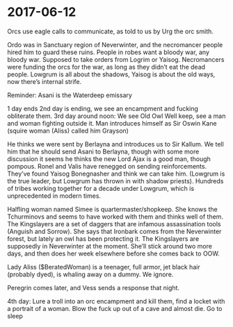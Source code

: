 # 2017-06-12

Orcs use eagle calls to communicate, as told to us by Urg the orc smith. 

Ordo was in Sanctuary region of Neverwinter, and the necromancer people hired him to guard these ruins. People in robes want a bloody war, any bloody war. Supposed to take orders from Logrim or Yaisog. Necromancers were funding the orcs for the war, as long as they didn’t eat the dead people. Lowgrum is all about the shadows, Yaisog is about the old ways, now there’s internal strife. 

Reminder: Asani is the Waterdeep emissary

1 day ends
2nd day is ending, we see an encampment and fucking obliterate them.
3rd day around noon: We see Old Owl Well keep, see a man and woman fighting outside it. Man introduces himself as Sir Oswin Kane (squire woman (Aliss) called him Grayson)

He thinks we were sent by Berlayna and introduces us to Sir Kallum. We tell him that he should send Asani to Berlayna, though with some more discussion it seems he thinks the new Lord Ajax is a good man, though pompous. Ronel and Valis have renegged on sending reinforcements. They’ve found Yaisog Bonegnasher and think we can take him. (Lowgrum is the true leader, but Lowgrum has thrown in with shadow priests). Hundreds of tribes working together for a decade under Lowgrum, which is unprecedented in modern times. 

Halfling woman named Simee is quartermaster/shopkeep. She knows the Tchurminovs and seems to have worked with them and thinks well of them. The Kingslayers are a set of daggers that are infamous assassination tools (Anguish and Sorrow). She says that Ironbark comes from the Neverwinter forest, but lately an owl has been protecting it. The Kingslayers are supposedly in Neverwinter at the moment. She’ll stick around two more days, and then does her week elsewhere before she comes back to OOW.

Lady Aliss ($BeratedWoman) is a teenager, full armor, jet black hair (probably dyed), is whaling away on a dummy. We ignore. 

Peregrin comes later, and Vess sends a response that night.

4th day: Lure a troll into an orc encampment and kill them, find a locket with a portrait of a woman. Blow the fuck up out of a cave and almost die. Go to sleep
